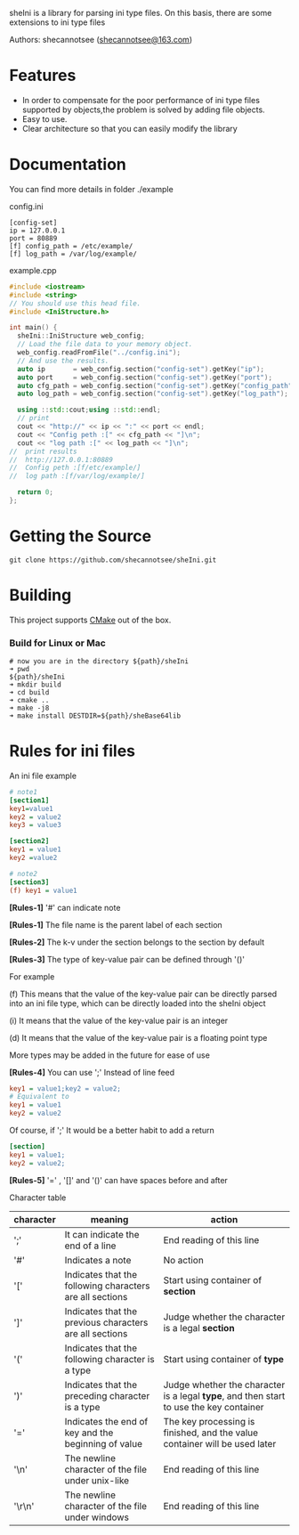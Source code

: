 sheIni is a library for parsing ini type files. On this basis, there are some extensions to ini type files

Authors: shecannotsee (shecannotsee@163.com)

# Features

- In order to compensate for the poor performance of ini type files supported by objects,the problem is solved by adding file objects.
- Easy to use.
- Clear architecture so that you can easily modify the library



# Documentation

You can find more details in folder ./example

config.ini

```
[config-set]
ip = 127.0.0.1
port = 80889
[f] config_path = /etc/example/
[f] log_path = /var/log/example/
```

example.cpp

```c++
#include <iostream>
#include <string>
// You should use this head file.
#include <IniStructure.h>

int main() {
  sheIni::IniStructure web_config;
  // Load the file data to your memory object.
  web_config.readFromFile("../config.ini");
  // And use the results.
  auto ip       = web_config.section("config-set").getKey("ip");
  auto port     = web_config.section("config-set").getKey("port");
  auto cfg_path = web_config.section("config-set").getKey("config_path");
  auto log_path = web_config.section("config-set").getKey("log_path");

  using ::std::cout;using ::std::endl;
  // print
  cout << "http://" << ip << ":" << port << endl;
  cout << "Config peth :[" << cfg_path << "]\n";
  cout << "log path :[" << log_path << "]\n";
//  print results
//  http://127.0.0.1:80889
//  Config peth :[f/etc/example/]
//  log path :[f/var/log/example/]

  return 0;
};
```



# Getting the Source

```shell
git clone https://github.com/shecannotsee/sheIni.git
```



# Building

This project supports [CMake](https://cmake.org/) out of the box.

### Build for Linux or Mac

```shell
# now you are in the directory ${path}/sheIni
➜ pwd
${path}/sheIni
➜ mkdir build
➜ cd build
➜ cmake ..
➜ make -j8
➜ make install DESTDIR=${path}/sheBase64lib
```





# Rules for ini files

An ini file example

```ini
# note1
[section1]
key1=value1
key2 = value2
key3 = value3

[section2]
key1 = value1
key2 =value2

# note2
[section3]
(f) key1 = value1
```

**[Rules-1]**  '#' can indicate note

**[Rules-1]**  The file name is the parent label of each section

**[Rules-2]**  The k-v under the section belongs to the section by default

**[Rules-3]**  The type of key-value pair can be defined through '()'

For example

(f) This means that the value of the key-value pair can be directly parsed into an ini file type, which can be directly loaded into the sheIni object

(i) It means that the value of the key-value pair is an integer

(d) It means that the value of the key-value pair is a floating point type

More types may be added in the future for ease of use

**[Rules-4]**  You can use ';' Instead of line feed

```ini
key1 = value1;key2 = value2;
# Equivalent to
key1 = value1
key2 = value2
```

Of course, if ';' It would be a better habit to add a return

```ini
[section]
key1 = value1;
key2 = value2;
```

**[Rules-5]**  '=' , '[]'  and '()' can have spaces before and after



Character table

| character | meaning                                                  | action                                                       |
| --------- | -------------------------------------------------------- | ------------------------------------------------------------ |
| ';'       | It can indicate the end of a line                        | End reading of this line                                     |
| '#'       | Indicates a note                                         | No action                                                    |
| '['       | Indicates that the following characters are all sections | Start using container of **section**                         |
| ']'       | Indicates that the previous characters are all sections  | Judge whether the character is a legal **section**           |
| '('       | Indicates that the following character is a type         | Start using container of **type**                            |
| ')'       | Indicates that the preceding character is a type         | Judge whether the character is a legal **type**, and then start to use the key container |
| '='       | Indicates the end of key and the beginning of value      | The key processing is finished, and the value container will be used later |
| '\n'      | The newline character of the file under unix-like        | End reading of this line                                     |
| '\r\n'    | The newline character of the file under windows          | End reading of this line                                     |


